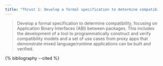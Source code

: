 ```yaml
---
title: "Thrust 1: Develop a formal specification to determine compatibility"
---
```


> Develop a formal specification to determine compatibility, focusing on Application Binary Interfaces (ABI) between packages. This includes the development of a tool to programmatically construct and verify compatibility models and a set of use cases from proxy apps that demonstrate mixed language/runtime applications can be built and verified.

{% bibliography --cited %}
